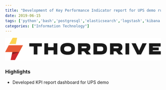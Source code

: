 ```yaml
---
title: "Development of Key Performance Indicator report for UPS demo run"
date: 2019-06-15
tags: ['python','bash','postgresql','elasticsearch','logstash','kibana','beats','streamlit','html','css','javascript']
categories: ["Information Technology"]
---
```

![](./images/thordrive-logo.png)

### Highlights
* Developed KPI report dashboard for UPS demo 

<!--more-->
